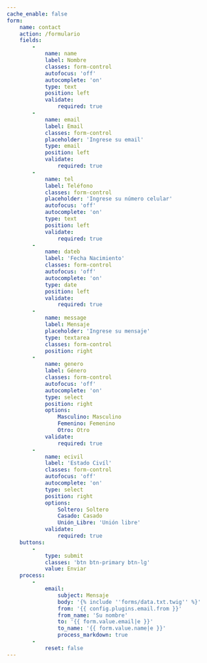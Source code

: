 ```yaml
---
cache_enable: false
form:
    name: contact
    action: /formulario
    fields:
        -
            name: name
            label: Nombre
            classes: form-control
            autofocus: 'off'
            autocomplete: 'on'
            type: text
            position: left
            validate:
                required: true
        -
            name: email
            label: Email
            classes: form-control
            placeholder: 'Ingrese su email'
            type: email
            position: left
            validate:
                required: true
        -
            name: tel
            label: Teléfono
            classes: form-control
            placeholder: 'Ingrese su número celular'
            autofocus: 'off'
            autocomplete: 'on'
            type: text
            position: left
            validate:
                required: true
        -
            name: dateb
            label: 'Fecha Nacimiento'
            classes: form-control
            autofocus: 'off'
            autocomplete: 'on'
            type: date
            position: left
            validate:
                required: true
        -
            name: message
            label: Mensaje
            placeholder: 'Ingrese su mensaje'
            type: textarea
            classes: form-control
            position: right
        -
            name: genero
            label: Género
            classes: form-control
            autofocus: 'off'
            autocomplete: 'on'
            type: select
            position: right
            options:
                Masculino: Masculino
                Femenino: Femenino
                Otro: Otro
            validate:
                required: true
        -
            name: ecivil
            label: 'Estado Civíl'
            classes: form-control
            autofocus: 'off'
            autocomplete: 'on'
            type: select
            position: right
            options:
                Soltero: Soltero
                Casado: Casado
                Unión_Libre: 'Unión libre'
            validate:
                required: true
    buttons:
        -
            type: submit
            classes: 'btn btn-primary btn-lg'
            value: Enviar
    process:
        -
            email:
                subject: Mensaje
                body: '{% include ''forms/data.txt.twig'' %}'
                from: '{{ config.plugins.email.from }}'
                from_name: 'Su nombre'
                to: '{{ form.value.email|e }}'
                to_name: '{{ form.value.name|e }}'
                process_markdown: true
        -
            reset: false
---
```


